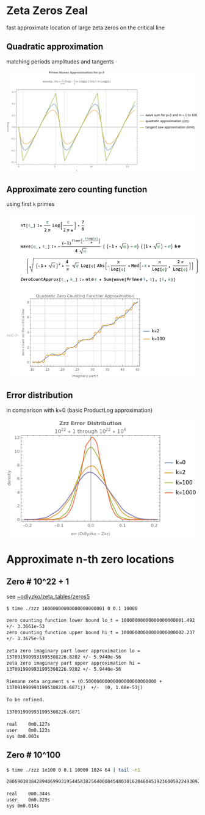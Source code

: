 # Zeta Zeros Zeal
fast approximate location of large zeta zeros on the critical line

## Quadratic approximation

matching periods amplitudes and tangents 

![waves](doc/waves.png)

## Approximate zero counting function

using first `k` primes

![counting](doc/counting.png)

## Error distribution

in comparison with k=0 (basic ProductLog approximation)

![errors](doc/errors.png)

# Approximate n-th zero locations

## Zero # 10^22 + 1

see [~odlyzko/zeta_tables/zeros5](https://www-users.cse.umn.edu/~odlyzko/zeta_tables/zeros5)

```bash
$ time ./zzz 10000000000000000000001 0 0.1 10000
```

```text
zero counting function lower bound lo_t = 10000000000000000000001.492 +/- 3.3661e-53
zero counting function upper bound hi_t = 10000000000000000000002.237 +/- 3.3675e-53

zeta zero imaginary part lower approximation lo = 1370919909931995308226.8202 +/- 5.9440e-56
zeta zero imaginary part upper approximation hi = 1370919909931995308226.9202 +/- 5.9440e-56

Riemann zeta argument s = (0.50000000000000000000000000 + 1370919909931995308226.6871j)  +/-  (0, 1.68e-53j)

To be refined.

1370919909931995308226.6871

real	0m0.127s
user	0m0.123s
sys	0m0.003s
```

## Zero # 10^100

```bash
$ time ./zzz 1e100 0 0.1 10000 1024 64 | tail -n1
```

```text
280690383842894069903195445838256400084548030162846045192360059224930922349073043060335653109252473.2500

real	0m0.344s
user	0m0.329s
sys	0m0.014s
```